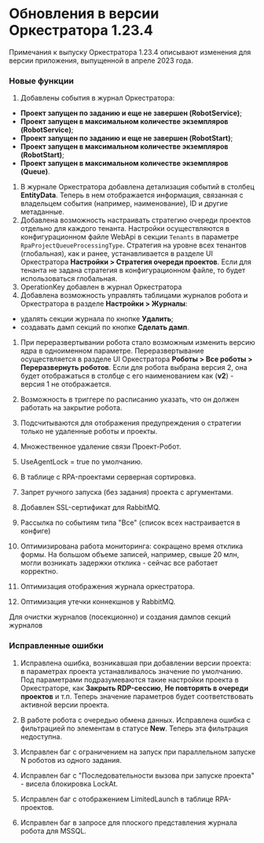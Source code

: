# Обновления в версии Оркестратора 1.23.4

Примечания к выпуску Оркестратора 1.23.4 описывают изменения для версии приложения, выпущенной в апреле 2023 года.

### Новые функции
1. Добавлены события в журнал Оркестратора:
  * **Проект запущен по заданию и еще не завершен (RobotService)**;
  * **Проект запущен в максимальном количестве экземпляров (RobotService)**;
  * **Проект запущен по заданию и еще не завершен (RobotStart)**;
  * **Проект запущен в максимальном количестве экземпляров (RobotStart)**;
  * **Проект запущен в максимальном количестве экземпляров (Queue)**.
1. В журнале Оркестратора добавлена детализация событий в столбец **EntityData**. Теперь в нем отображается информация, связанная с владельцем события (например, наименование), ID и другие метаданные. 
1. Добавлена возможность настраивать стратегию очереди проектов отдельно для каждого тенанта. Настройки осуществляются в конфигурационном файле WebApi в секции `Tenants` в параметре `RpaProjectQueueProcessingType`. Стратегия на уровне всех тенантов (глобальная), как и ранее, устанавливается в разделе UI Оркестратора **Настройки > Стратегия очереди проектов**. Если для тенанта не задана стратегия в конфигурационном файле, то будет использоваться глобальная. 
1. OperationKey добавлен в журнал Оркестратора
1. Добавлена возможность управлять таблицами журналов робота и Оркестратора в разделе **Настройки > Журналы**: 
* удалять секции журнала по кнопке **Удалить**;
* создавать дамп секций по кнопке **Сделать дамп**.

1. При переразвертывании робота стало возможным изменить версию ядра в одноименном параметре. Переразвертывание осуществляется в разделе UI Оркестратора **Роботы > Все роботы > Переразвернуть роботов**. Если для робота выбрана версия 2, она будет отображаться в столбце с его наименованием как (**v2**) - версия 1 не отображается. 


1. Возможность в триггере по расписанию указать, что он должен работать на закрытие робота.
1. Подсчитываются для отображения предупреждения о стратегии только не удаленные роботы и проекты.
1. Множественное удаление связи Проект-Робот.
1. UseAgentLock = true по умолчанию.
1. В таблице с RPA-проектами серверная сортировка.
1. Запрет ручного запуска (без задания) проекта с аргументами.
1. Добавлен SSL-сертификат для RabbitMQ.
1. Рассылка по событиям типа "Все" (список всех настраивается в конфиге)
1. Оптимизирована работа мониторинга: сокращено время отклика формы. На большом объеме записей, например, свыше 20 млн, могли возникать задержки отклика - сейчас все работает корректно.
1. Оптимизация отображения журнала оркестратора.
1. Оптимизация утечки коннекшнов у RabbitMQ.

Для очистки журналов (посекционно) и создания дампов секций журналов 

### Исправленные ошибки
1. Исправлена ошибка, возникавшая при добавлении версии проекта: в параметрах проекта устанавливалось значение по умолчанию. Под параметрами подразумеваются такие настройки проекта в Оркестраторе, как **Закрыть RDP-сессию**, **Не повторять в очереди проектов** и т.п. Теперь значение параметров будет соответствовать активной версии проекта. 


1. В работе робота с очередью обмена данных. Исправлена ошибка с фильтрацией по элементам в статусе **New**. Теперь эта фильтрация недоступна.

1. Исправлен баг с ограничением на запуск при параллельном запуске N роботов из одного задания.
1. Исправлен баг с "Последовательности вызова при запуске проекта" - висела блокировка LockAt.
1. Исправлен баг с отображением LimitedLaunch в таблице RPA-проектов.
1. Исправлен баг в запросе для плоского представления журнала робота для MSSQL.
